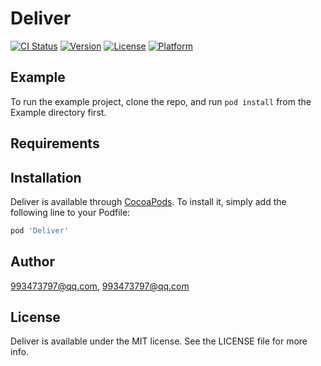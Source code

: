 # Deliver

[![CI Status](https://img.shields.io/travis/993473797@qq.com/Deliver.svg?style=flat)](https://travis-ci.org/993473797@qq.com/Deliver)
[![Version](https://img.shields.io/cocoapods/v/Deliver.svg?style=flat)](https://cocoapods.org/pods/Deliver)
[![License](https://img.shields.io/cocoapods/l/Deliver.svg?style=flat)](https://cocoapods.org/pods/Deliver)
[![Platform](https://img.shields.io/cocoapods/p/Deliver.svg?style=flat)](https://cocoapods.org/pods/Deliver)

## Example

To run the example project, clone the repo, and run `pod install` from the Example directory first.

## Requirements

## Installation

Deliver is available through [CocoaPods](https://cocoapods.org). To install
it, simply add the following line to your Podfile:

```ruby
pod 'Deliver'
```

## Author

993473797@qq.com, 993473797@qq.com

## License

Deliver is available under the MIT license. See the LICENSE file for more info.
